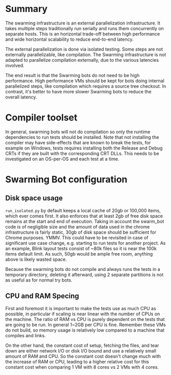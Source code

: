 # Summary #

The swarming infrastructure is an external parallelization infrastructure. It takes multiple steps traditionally run serially and runs them concurrently on separate hosts. This is an horizontal trade-off between high performance and wide horizontal scalability to reduce end-to-end latency.

The external parallelization is done via isolated testing. Some steps are not externally parallelizable, like compilation. The Swarming infrastructure is not adapted to parallelize compilation externally, due to the various latencies involved.

The end result is that the Swarming bots do not need to be high performance. High performance VMs should be kept for bots doing internal parallelized steps, like compilation which requires a source tree checkout. In contrast, it's better to have more slower Swarming bots to reduce the overall latency.


# Compiler toolset #

In general, swarming bots will not do compilation so only the runtime dependencies to run tests should be installed. Note that not installing the compiler may have side-effects that are known to break the tests, for example on Windows, tests requires installing both the Release and Debug CRTs if they are built with the corresponding CRT DLLs. This needs to be investigated on an OS-per-OS and each test at a time.


# Swarming Bot configuration #

## Disk space usage ##

`run_isolated.py` by default keeps a local cache of 20gb or 100,000 items, which ever comes first. It also enforces that at least 2gb of free disk space remains at the start and end of execution. Taking in account the swarm\_bot code is of negligible size and the amount of data used in the chrome infrastructure is fairly static, 30gb of disk space should be sufficient for Chrome purposes. YMMV. This could have to be revisited in case of significant use case change, e.g. starting to run tests for another project. As an example, Blink layout tests consist of ~80k files so it is near the 100k items default limit. As such, 50gb would be ample free room, anything above is likely wasted space.

Because the swarming bots do not compile and always runs the tests in a temporary directory, deleting it afterward, using 2 separate partitions is not as useful as for normal try bots.


## CPU and RAM Specing ##

First and foremost it is important to make the tests use as much CPU as possible, in particular if scaling is near linear with the number of CPUs on the machine. The ratio of RAM vs CPU is purely dependent on the tests that are going to be run. In general 1~2GB per CPU is fine. Remember these VMs do not build, so memory usage is relatively low compared to a machine that compiles and links.

On the other hand, the constant cost of setup, fetching the files, and tear down are either network I/O or disk I/O bound and use a relatively small amount of RAM and CPU. So the constant cost doesn't change much with the increase of RAM or CPU, leading to a higher relative cost for this constant cost when comparing 1 VM with 8 cores vs 2 VMs with 4 cores.